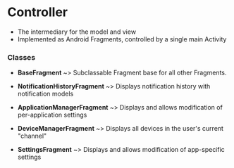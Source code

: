 # Controller
- The intermediary for the model and view
- Implemented as Android Fragments, controlled by a single main Activity


### Classes
- **BaseFragment** ~> Subclassable Fragment base for all other Fragments.

- **NotificationHistoryFragment** ~> Displays notification history with notification models
- **ApplicationManagerFragment** ~> Displays and allows modification of per-application settings
- **DeviceManagerFragment** ~> Displays all devices in the user's current "channel"
- **SettingsFragment** ~> Displays and allows modification of app-specific settings
